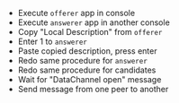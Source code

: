 * Execute ```offerer``` app in console
* Execute ```answerer``` app in another console
* Copy "Local Description" from ```offerer```
* Enter 1 to ```answerer```
* Paste copied description, press enter
* Redo same procedure for ```answerer```
* Redo same procedure for candidates
* Wait for "DataChannel open" message
* Send message from one peer to another